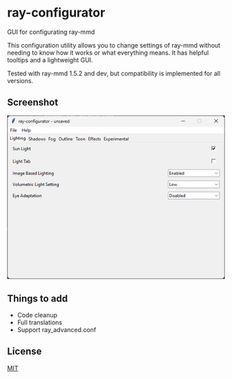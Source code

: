 # ray-configurator
GUI for configurating ray-mmd

This configuration utility allows you to change settings of ray-mmd without needing to know how it works or what everything means. It has helpful tooltips and a lightweight GUI.

Tested with ray-mmd 1.5.2 and dev, but compatibility is implemented for all versions.

## Screenshot
![image](image.png)


## Things to add
* Code cleanup
* Full translations
* Support ray_advanced.conf

## License
[MIT](LICENSE)